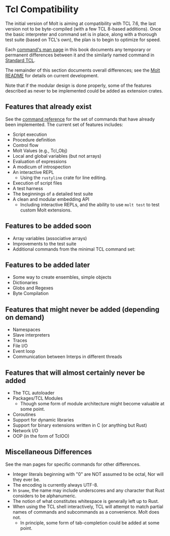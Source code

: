 # Tcl Compatibility

The initial version of Molt is aiming at compatibility with TCL 7.6, the
last version not to be byte-compiled (with a few TCL 8-based additions).
Once the basic interpreter and command set is in place, along with a thorough
test suite (based on TCL's own), the plan is to begin to optimize for speed.

Each [command's man page](./ref/reference.md) in this book documents any
temporary or permanent differences between it and the similarly named command
in [Standard TCL](http://tcl-lang.org).

The remainder of this section documents overall differences; see the
[Molt README](https://github.com/wduquette/molt) for details on current
development.

Note that if the modular design is done properly, some of the features
described as never to be implemented could be added as extension crates.

## Features that already exist

See the [command reference](./ref/reference.md) for the set of commands that
have already been implemented.  The current set of features includes:

*   Script execution
*   Procedure definition
*   Control flow
*   Molt Values (e.g., Tcl_Obj)
*   Local and global variables (but not arrays)
*   Evaluation of expressions
*   A modicum of introspection
*   An interactive REPL
    *   Using the `rustyline` crate for line editing.
*   Execution of script files
*   A test harness
*   The beginnings of a detailed test suite
*   A clean and modular embedding API
    *   Including interactive REPLs, and the ability to use
        `molt test` to test custom Molt extensions.

## Features to be added soon

*   Array variables (associative arrays)
*   Improvements to the test suite
*   Additional commands from the minimal TCL command set:

## Features to be added later

*   Some way to create ensembles, simple objects
*   Dictionaries
*   Globs and Regexes
*   Byte Compilation

## Features that might never be added (depending on demand)

*   Namespaces
*   Slave interpreters
*   Traces
*   File I/O
*   Event loop
*   Communication between Interps in different threads

## Features that will almost certainly never be added

*   The TCL autoloader
*   Packages/TCL Modules
    *   Though some form of module architecture might become valuable at
        some point.
*   Coroutines
*   Support for dynamic libraries
*   Support for binary extensions written in C (or anything but Rust)
*   Network I/O
*   OOP (in the form of TclOO)

## Miscellaneous Differences

See the man pages for specific commands for other differences.

*   Integer literals beginning with "0" are NOT assumed to be octal,
    Nor will they ever be.
*   The encoding is currently always UTF-8.
*   In `$name`, the name may include underscores and any character that
    Rust considers to be alphanumeric.
*   The notion of what constitutes whitespace is generally left up to Rust.
*   When using the TCL shell interactively, TCL will attempt to match
    partial names of commands and subcommands as a convenience.  Molt does not.
    *   In principle, some form of tab-completion could be added at some point.
